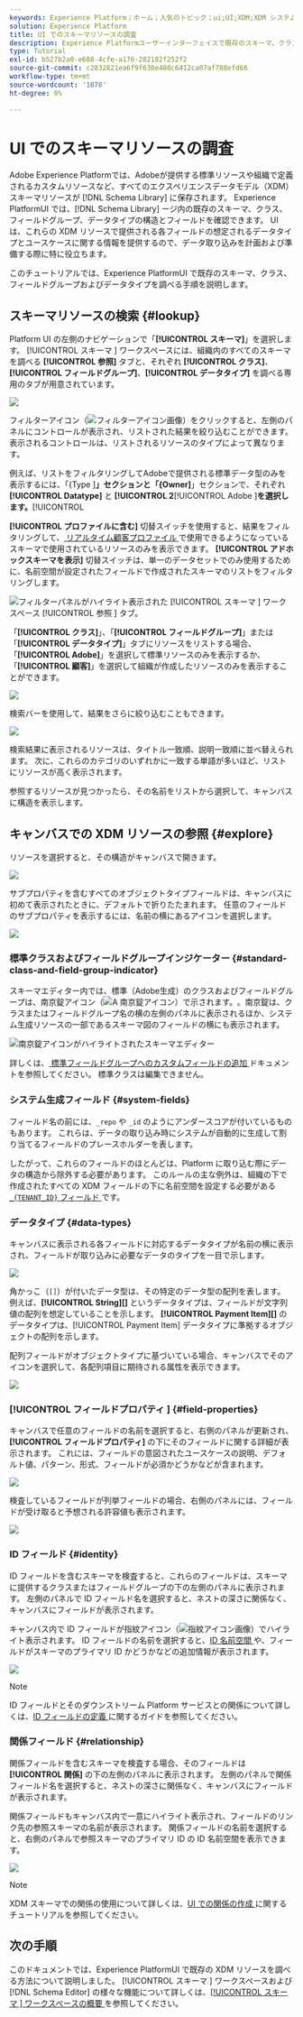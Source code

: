 ```yaml
---
keywords: Experience Platform；ホーム；人気のトピック；ui;UI;XDM;XDM システム；エクスペリエンスデータモデル；エクスペリエンスデータモデル；データモデル；探索；クラス；フィールドグループ；データタイプ；スキーマ；
solution: Experience Platform
title: UI でのスキーマリソースの調査
description: Experience Platformユーザーインターフェイスで既存のスキーマ、クラス、スキーマフィールドグループおよびデータタイプを調べる方法について説明します。
type: Tutorial
exl-id: b527b2a0-e688-4cfe-a176-282182f252f2
source-git-commit: c2832821ea6f9f630e480c6412ca07af788efd66
workflow-type: tm+mt
source-wordcount: '1078'
ht-degree: 0%

---
```


# UI でのスキーマリソースの調査

Adobe Experience Platformでは、Adobeが提供する標準リソースや組織で定義されるカスタムリソースなど、すべてのエクスペリエンスデータモデル（XDM）スキーマリソースが [!DNL Schema Library] に保存されます。 Experience PlatformUI では、[!DNL Schema Library] ージ内の既存のスキーマ、クラス、フィールドグループ、データタイプの構造とフィールドを確認できます。 UI は、これらの XDM リソースで提供される各フィールドの想定されるデータタイプとユースケースに関する情報を提供するので、データ取り込みを計画および準備する際に特に役立ちます。

このチュートリアルでは、Experience PlatformUI で既存のスキーマ、クラス、フィールドグループおよびデータタイプを調べる手順を説明します。

## スキーマリソースの検索 {#lookup}

Platform UI の左側のナビゲーションで「**[!UICONTROL スキーマ]**」を選択します。 [!UICONTROL  スキーマ ] ワークスペースには、組織内のすべてのスキーマを調べる **[!UICONTROL 参照]** タブと、それぞれ **[!UICONTROL クラス]**、**[!UICONTROL フィールドグループ]**、**[!UICONTROL データタイプ]** を調べる専用のタブが用意されています。

![](../images/ui/explore/tabs.png)

フィルターアイコン（![ フィルターアイコン画像 ](/help/images/icons/filter.png)）をクリックすると、左側のパネルにコントロールが表示され、リストされた結果を絞り込むことができます。 表示されるコントロールは、リストされるリソースのタイプによって異なります。

例えば、リストをフィルタリングしてAdobeで提供される標準データ型のみを表示するには、「{Type ]**」セクションと「{Owner]**」セクションで、それぞれ **[!UICONTROL Datatype]** と **[!UICONTROL 2**[!UICONTROL  Adobe ]**を選択します。**[!UICONTROL 

**[!UICONTROL プロファイルに含む]** 切替スイッチを使用すると、結果をフィルタリングして、[ リアルタイム顧客プロファイル ](../../profile/home.md) で使用できるようになっているスキーマで使用されているリソースのみを表示できます。 **[!UICONTROL アドホックスキーマを表示]** 切替スイッチは、単一のデータセットでのみ使用するために、名前空間が設定されたフィールドで作成されたスキーマのリストをフィルタリングします。

![ フィルターパネルがハイライト表示された [!UICONTROL  スキーマ ] ワークスペース [!UICONTROL  参照 ] タブ。](../images/ui/explore/filter.png)

「**[!UICONTROL クラス]**」、「**[!UICONTROL フィールドグループ]**」または「**[!UICONTROL データタイプ]**」タブにリソースをリストする場合、「**[!UICONTROL Adobe]**」を選択して標準リソースのみを表示するか、「**[!UICONTROL 顧客]**」を選択して組織が作成したリソースのみを表示することができます。

![](../images/ui/explore/filter-data-type.png)

検索バーを使用して、結果をさらに絞り込むこともできます。

![](../images/ui/explore/search.png)

検索結果に表示されるリソースは、タイトル一致順、説明一致順に並べ替えられます。 次に、これらのカテゴリのいずれかに一致する単語が多いほど、リストにリソースが高く表示されます。

参照するリソースが見つかったら、その名前をリストから選択して、キャンバスに構造を表示します。

## キャンバスでの XDM リソースの参照 {#explore}

リソースを選択すると、その構造がキャンバスで開きます。

![](../images/ui/explore/canvas.png)

サブプロパティを含むすべてのオブジェクトタイプフィールドは、キャンバスに初めて表示されたときに、デフォルトで折りたたまれます。 任意のフィールドのサブプロパティを表示するには、名前の横にあるアイコンを選択します。

![](../images/ui/explore/field-expand.png)

### 標準クラスおよびフィールドグループインジケーター {#standard-class-and-field-group-indicator}

スキーマエディター内では、標準（Adobe生成）のクラスおよびフィールドグループは、南京錠アイコン（![A 南京錠アイコン）で示されます。](/help/images/icons/lock-closed.png)。南京錠は、クラスまたはフィールドグループ名の横の左側のパネルに表示されるほか、システム生成リソースの一部であるスキーマ図のフィールドの横にも表示されます。

![ 南京錠アイコンがハイライトされたスキーマエディター ](../images/ui/explore/schema-editor-padlock-icon.png)

詳しくは、[ 標準フィールドグループへのカスタムフィールドの追加 ](./resources/schemas.md) ドキュメントを参照してください。 標準クラスは編集できません。

### システム生成フィールド {#system-fields}

フィールド名の前には、`_repo` や `_id` のようにアンダースコアが付いているものもあります。 これらは、データの取り込み時にシステムが自動的に生成して割り当てるフィールドのプレースホルダーを表します。

したがって、これらのフィールドのほとんどは、Platform に取り込む際にデータの構造から除外する必要があります。 このルールの主な例外は、組織の下で作成されたすべての XDM フィールドの下に名前空間を設定する必要がある [`_{TENANT_ID}` フィールド ](../api/getting-started.md#know-your-tenant_id) です。

### データタイプ {#data-types}

キャンバスに表示される各フィールドに対応するデータタイプが名前の横に表示され、フィールドが取り込みに必要なデータのタイプを一目で示します。

![](../images/ui/explore/data-types.png)

角かっこ（`[]`）が付いたデータ型は、その特定のデータ型の配列を表します。 例えば、**[!UICONTROL String]\[]** というデータタイプは、フィールドが文字列値の配列を想定していることを示します。 **[!UICONTROL Payment Item]\[]** のデータタイプは、[!UICONTROL Payment Item] データタイプに準拠するオブジェクトの配列を示します。

配列フィールドがオブジェクトタイプに基づいている場合、キャンバスでそのアイコンを選択して、各配列項目に期待される属性を表示できます。

![](../images/ui/explore/array-type.png)

### [!UICONTROL  フィールドプロパティ ] {#field-properties}

キャンバスで任意のフィールドの名前を選択すると、右側のパネルが更新され、**[!UICONTROL フィールドプロパティ]** の下にそのフィールドに関する詳細が表示されます。 これには、フィールドの意図されたユースケースの説明、デフォルト値、パターン、形式、フィールドが必須かどうかなどが含まれます。

![](../images/ui/explore/field-properties.png)

検査しているフィールドが列挙フィールドの場合、右側のパネルには、フィールドが受け取ると予想される許容値も表示されます。

![](../images/ui/explore/enum-field.png)

### ID フィールド {#identity}

ID フィールドを含むスキーマを検査すると、これらのフィールドは、スキーマに提供するクラスまたはフィールドグループの下の左側のパネルに表示されます。 左側のパネルで ID フィールド名を選択すると、ネストの深さに関係なく、キャンバスにフィールドが表示されます。

キャンバス内で ID フィールドが指紋アイコン（![ 指紋アイコン画像 ](/help/images/icons/identity-service.png)）でハイライト表示されます。 ID フィールドの名前を選択すると、[ID 名前空間 ](../../identity-service/features/namespaces.md) や、フィールドがスキーマのプライマリ ID かどうかなどの追加情報が表示されます。

![](../images/ui/explore/identity-field.png)

>[!NOTE]
>
>ID フィールドとそのダウンストリーム Platform サービスとの関係について詳しくは、[ID フィールドの定義 ](./fields/identity.md) に関するガイドを参照してください。

### 関係フィールド {#relationship}

関係フィールドを含むスキーマを検査する場合、そのフィールドは **[!UICONTROL 関係]** の下の左側のパネルに表示されます。 左側のパネルで関係フィールド名を選択すると、ネストの深さに関係なく、キャンバスにフィールドが表示されます。

関係フィールドもキャンバス内で一意にハイライト表示され、フィールドのリンク先の参照スキーマの名前が表示されます。 関係フィールドの名前を選択すると、右側のパネルで参照スキーマのプライマリ ID の ID 名前空間を表示できます。

![](../images/ui/explore/relationship-field.png)

>[!NOTE]
>
>XDM スキーマでの関係の使用について詳しくは、[UI での関係の作成 ](../tutorials/relationship-ui.md) に関するチュートリアルを参照してください。

## 次の手順

このドキュメントでは、Experience PlatformUI で既存の XDM リソースを調べる方法について説明しました。 [!UICONTROL  スキーマ ] ワークスペースおよび [!DNL Schema Editor] の様々な機能について詳しくは、[[!UICONTROL  スキーマ ] ワークスペースの概要 ](./overview.md) を参照してください。
